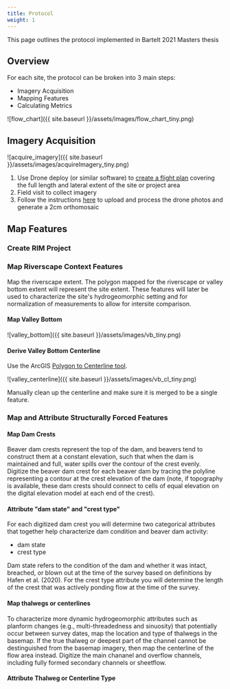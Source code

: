 ```yaml
---
title: Protocol
weight: 1
---
```


This page outlines the protocol implemented in Bartelt 2021 Masters thesis

## Overview

For each site, the protocol can be broken into 3 main steps:

- Imagery Acquisition
- Mapping Features
- Calculating Metrics

![flow_chart]({{ site.baseurl }}/assets/images/flow_chart_tiny.png)

## Imagery Acquisition

![acquire_imagery]({{ site.baseurl }}/assets/images/acquireImagery_tiny.png)

1. Use Drone deploy (or similar software) to [create a flight plan](https://support.dronedeploy.com/docs/desktopplanning) covering the full length and lateral extent of the site or project area
2. Field visit to collect imagery
3. Follow the instructions [here](https://www.agisoft.com/pdf/PS_1.3%20-Tutorial%20(BL)%20-%20Orthophoto,%20DEM%20(GCPs).pdf) to upload and process the drone photos and generate a 2cm orthomosaic

## Map Features

### Create RIM Project

### Map Riverscape Context Features

Map the riverscape extent. The polygon mapped for the riverscape or valley bottom extent will represent the site extent. These features will later be used to characterize the site's hydrogeomorphic setting and for normalization of measurements to allow for intersite comparison.

#### Map Valley Bottom

![valley_bottom]({{ site.baseurl }}/assets/images/vb_tiny.png)

#### Derive Valley Bottom Centerline

Use the ArcGIS [Polygon to Centerline tool](https://www.arcgis.com/home/item.html?id=bc642731870740aabf48134f90aa6165).

![valley_centerline]({{ site.baseurl }}/assets/images/vb_cl_tiny.png)

Manually clean up the centerline and make sure it is merged to be a single feature.

### Map and Attribute Structurally Forced Features

#### Map Dam Crests

Beaver dam crests represent the top of the dam, and beavers tend to construct them at a constant elevation, such that when the dam is maintained and full, water spills over the contour of the crest evenly. Digitize the beaver dam crest for each beaver dam by tracing the polyline representing a contour at the crest elevation of the dam (note, if topography is available, these dam crests should connect to cells of equal elevation on the digital elevation model at each end of the crest).

#### Attribute "dam state" and "crest type"

For each digitized dam crest you will determine two categorical attributes that together help characterize dam condition and beaver dam activity:

- dam state
- crest type

Dam state refers to the condition of the dam and whether it was intact, breached, or blown out at the time of the survey based on definitions by Hafen et al. (2020). For the crest type attribute you will determine the length of the crest that was actively ponding flow at the time of the survey.

#### Map thalwegs or centerlines
To characterize more dynamic hydrogeomorphic attributes such as planform changes (e.g., multi-threadedness and sinuosity) that potentially occur between survey dates, map the location and type of thalwegs in the basemap. If the true thalweg or deepest part of the channel cannot be destinguished from the basemap imagery, then map the centerline of the flow area instead. Digitize the main chananel and overflow channels, including fully formed secondary channels or sheetflow.

#### Attribute Thalweg or Centerline Type
